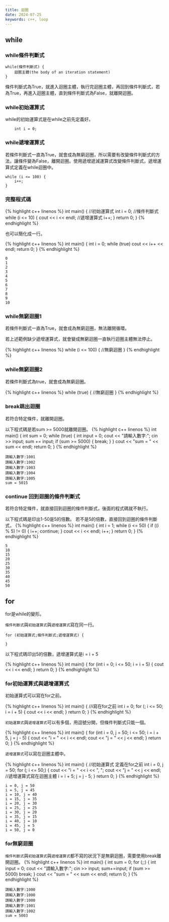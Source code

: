 ```yaml
---
title: 迴圈
date: 2024-07-25
keywords: c++, loop
---
```


## while

### while條件判斷式
```
while(條件判斷式) {
	迴圈主體(the body of an iteration statement)
}
```

條件判斷式為True，就進入迴圈主體，執行完迴圈主體，再回到條件判斷式，若為True，再進入迴圈主體，直到條件判斷式為False，就離開迴圈。

### while初始運算式

while的初始運算式是在while之前先定義好。

```
	int i = 0;
```

### while遞增運算式

若條件判斷式一直為True，就會成為無窮迴圈，所以需要有改變條件判斷式的方法，讓條件變為False，離開迴圈。使用遞增遞減運算式改變條件判斷式，遞增運算式定義在while迴圈中。

```
while (i <= 100) {
	i++;
}
```

### 完整程式碼

{% highlight c++ linenos %}
int main() {
	//初始運算式
  int i = 0;
  //條件判斷式
  while (i <= 10) {
    cout << i << endl;
    //遞增運算式
    i++;
  }
  return 0;
}
{% endhighlight %}

也可以簡化成一行。

{% highlight c++ linenos %}
int main() {
  int i = 0;
  while (true)
    cout << i++ << endl;
  return 0;
}
{% endhighlight %}

```
0
1
2
3
4
5
6
7
8
9
10
```

### while無窮迴圈1

若條件判斷式一直為True，就會成為無窮迴圈，無法離開循環。

若上述範例缺少遞增運算式，就會變成無窮迴圈一直執行迴圈主體無法停止。

{% highlight c++ linenos %}
while (i <= 100) {
	//無窮迴圈
}
{% endhighlight %}

### while無窮迴圈2

若條件判斷式為true，就會成為無窮迴圈。

{% highlight c++ linenos %}
while (true) {
	//無窮迴圈
}
{% endhighlight %}

### break跳出迴圈

若符合特定條件，就離開迴圈。

以下程式碼是若sum >= 5000就離開迴圈。
{% highlight c++ linenos %}
int main() {
  int sum = 0;
  while (true) {
    int input = 0;
    cout << "請輸入數字:"; cin >> input;
    sum += input;
    if (sum >= 5000) {
      break;
    }
  }
  cout << "sum = " << sum << endl;
  return 0;
}
{% endhighlight %}
```
請輸入數字:1001
請輸入數字:1002
請輸入數字:1003
請輸入數字:1004
請輸入數字:1005
sum = 5015
```

### continue 回到迴圈的條件判斷式

若符合特定條件，就直接回到迴圈的條件判斷式，後面的程式碼就不執行。

以下程式碼是印出1-50是5的倍數。
若不是5的倍數，直接回到迴圈的條件判斷式，
{% highlight c++ linenos %}
int main() {
  int i = 1;
  while (i <= 50) {
    if ((i % 5) != 0) {
      i++;
      continue;
    }
    cout << i << endl;
    i++;
  }
  return 0;
}
{% endhighlight %}
```
5
10
15
20
25
30
35
40
45
50
```

## for

for是while的變形。

`條件判斷式`與`初始運算式`與`遞增運算式`寫在同一行。

```
for (初始運算式;條件判斷式;遞增運算式) {

}
```

以下程式碼印出5的倍數，遞增運算式是i = i + 5

{% highlight c++ linenos %}
int main() {
  for (int i = 0; i <= 50; i = i + 5) {
    cout << i << endl;
  }
  return 0;
}
{% endhighlight %}

### for初始運算式與遞增運算式

初始運算式可以寫在for之前。

{% highlight c++ linenos %}
int main() {
	//i寫在for之前
  int i = 0;
  for (; i <= 50; i = i + 5) {
    cout << i << endl;
  }
  return 0;
}
{% endhighlight %}

`初始運算式`與`遞增運算式`可以有多個，用逗號分開，但條件判斷式只能一個。

{% highlight c++ linenos %}
int main() {
  for (int i = 0, j = 50; i <= 50; i = i + 5, j = j - 5) {
    cout << "i = " << i << endl;
    cout << "j = " << j << endl;
  }
  return 0;
}
{% endhighlight %}

`遞增運算式`可以寫在迴圈主體中。

{% highlight c++ linenos %}
int main() {
  //初始運算式 定義在for之前
  int i = 0, j = 50;
  for (; i <= 50;) {
    cout << "i = " << i << ", ";
    cout << "j = " << j << endl;
    //遞增運算式寫在迴圈主體
    i = i + 5;
    j = j - 5;
  }
  return 0;
}
{% endhighlight %}
```
i = 0, j = 50
i = 5, j = 45
i = 10, j = 40
i = 15, j = 35
i = 20, j = 30
i = 25, j = 25
i = 30, j = 20
i = 35, j = 15
i = 40, j = 10
i = 45, j = 5
i = 50, j = 0
```
### for無窮迴圈

`條件判斷式`與`初始運算式`與`遞增運算式`都不寫的狀況下是無窮迴圈，需要使用break離開迴圈。
{% highlight c++ linenos %}
int main() {
  int sum = 0;
  for (;;) {
    int input = 0;
    cout << "請輸入數字:"; cin >> input;
    sum+=input;
    if (sum >= 5000) break;
  }
  cout << "sum = " << sum << endl;
  return 0;
}
{% endhighlight %}
```
請輸入數字:1000
請輸入數字:1000
請輸入數字:1000
請輸入數字:1001
請輸入數字:1002
sum = 5003
```
